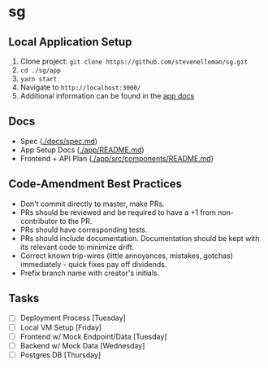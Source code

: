 # sg

## Local Application Setup 
1. Clone project: `git clone https://github.com/stevenelleman/sg.git`
2. `cd ./sg/app`
3. `yarn start`
4. Navigate to `http://localhost:3000/`
5. Additional information can be found in the [app docs](./app/README.md)

## Docs
- Spec ([./docs/spec.md](./docs/spec.md))
- App Setup Docs ([./app/README.md](./app/README.md))
- Frontend + API Plan ([./app/src/components/README.md](./app/src/components/README.md))

## Code-Amendment Best Practices 
- Don't commit directly to master, make PRs. 
- PRs should be reviewed and be required to have a +1 from non-contributor to the PR.
- PRs should have corresponding tests. 
- PRs should include documentation. Documentation should be kept with its relevant code to minimize drift.
- Correct known trip-wires (little annoyances, mistakes, gotchas) immediately - quick fixes pay off dividends.
- Prefix branch name with creator's initials.

## Tasks 
- [ ] Deployment Process [Tuesday]
- [ ] Local VM Setup [Friday]
- [ ] Frontend w/ Mock Endpoint/Data [Tuesday]
- [ ] Backend w/ Mock Data [Wednesday]
- [ ] Postgres DB [Thursday]